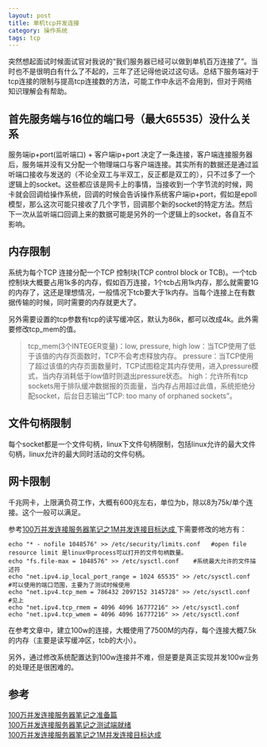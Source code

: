 ```yaml
---
layout: post
title: 单机tcp并发连接
category: 操作系统
tags: tcp
---
```



突然想起面试时候面试官对我说的“我们服务器已经可以做到单机百万连接了”。当时也不是很明白有什么了不起的，三年了还记得他说过这句话。总结下服务端对于tcp连接的限制与提高tcp连接数的方法，可能工作中永远不会用到，但对于网络知识理解会有帮助。

## 首先服务端与16位的端口号（最大65535）没什么关系
服务端ip+port(监听端口) + 客户端ip+port 决定了一条连接，客户端连接服务器后，服务端并没有又分配一个物理端口与客户端连接。其实所有的数据还是通过监听端口接收与发送的（不论全双工与半双工，反正都是双工的），只不过多了一个逻辑上的socket。这些都应该是网卡上的事情，当接收到一个字节流的时候，网卡就会回调给操作系统，回调的时候会告诉操作系统客户端ip+port，假如是epoll模型，那么这次可能只接收了几个字节，回调那个新的socket的特定方法。然后下一次从监听端口回调上来的数据可能是另外的一个逻辑上的socket，各自互不影响。

## 内存限制
系统为每个TCP 连接分配一个TCP 控制块(TCP control block or TCB)。一个tcb控制块大概要占用1k多的内存，假如百万连接，1个tcb占用1k内存，那么就需要1G的内存了，这还是理想情况，一般情况下tcb要大于1k内存。当每个连接上在有数据传输的时候，同时需要的内存就更大了。

另外需要设置的tcp参数有tcp的读写缓冲区，默认为86k，都可以改成4k。此外需要修改tcp_mem的值。

> tcp_mem(3个INTEGER变量)：low, pressure, high
> low：当TCP使用了低于该值的内存页面数时，TCP不会考虑释放内存。
> pressure：当TCP使用了超过该值的内存页面数量时，TCP试图稳定其内存使用，进入pressure模式，当内存消耗低于low值时则退出pressure状态。
> high：允许所有tcp sockets用于排队缓冲数据报的页面量，当内存占用超过此值，系统拒绝分配socket，后台日志输出“TCP:
> too many of orphaned sockets”。

## 文件句柄限制
每个socket都是一个文件句柄，linux下文件句柄限制，包括linux允许的最大文件句柄，linux允许的最大同时活动的文件句柄。

## 网卡限制
千兆网卡，上限满负荷工作，大概有600兆左右，单位为b，除以8为75k/单个连接。这个一般可以满足。

参考[100万并发连接服务器笔记之1M并发连接目标达成 ](http://www.blogjava.net/yongboy/archive/2013/04/11/397677.html)下需要修改的地方有：

```
echo "* - nofile 1048576" >> /etc/security/limits.conf   #open file resource limit 是linux中process可以打开的文件句柄数量。
echo "fs.file-max = 1048576" >> /etc/sysctl.conf    #系统最大允许的文件描述符 
echo "net.ipv4.ip_local_port_range = 1024 65535" >> /etc/sysctl.conf   #可以使用的端口范围，主要为了测试时候使用   
echo "net.ipv4.tcp_mem = 786432 2097152 3145728" >> /etc/sysctl.conf   #见上
echo "net.ipv4.tcp_rmem = 4096 4096 16777216" >> /etc/sysctl.conf     
echo "net.ipv4.tcp_wmem = 4096 4096 16777216" >> /etc/sysctl.conf
```

在参考文章中，建立100w的连接，大概使用了7500M的内存，每个连接大概7.5k的内存（主要是读写缓冲区，tcb的大小）。

另外，通过修改系统配置达到100w连接并不难，但是要是真正实现并发100w业务的处理还是很困难的。

## 参考
[100万并发连接服务器笔记之准备篇 ](http://www.blogjava.net/yongboy/archive/2013/04/09/397559.html)  
[100万并发连接服务器笔记之测试端就绪 ](http://www.blogjava.net/yongboy/archive/2013/04/10/397631.html)  
[100万并发连接服务器笔记之1M并发连接目标达成 ](http://www.blogjava.net/yongboy/archive/2013/04/11/397677.html)  
